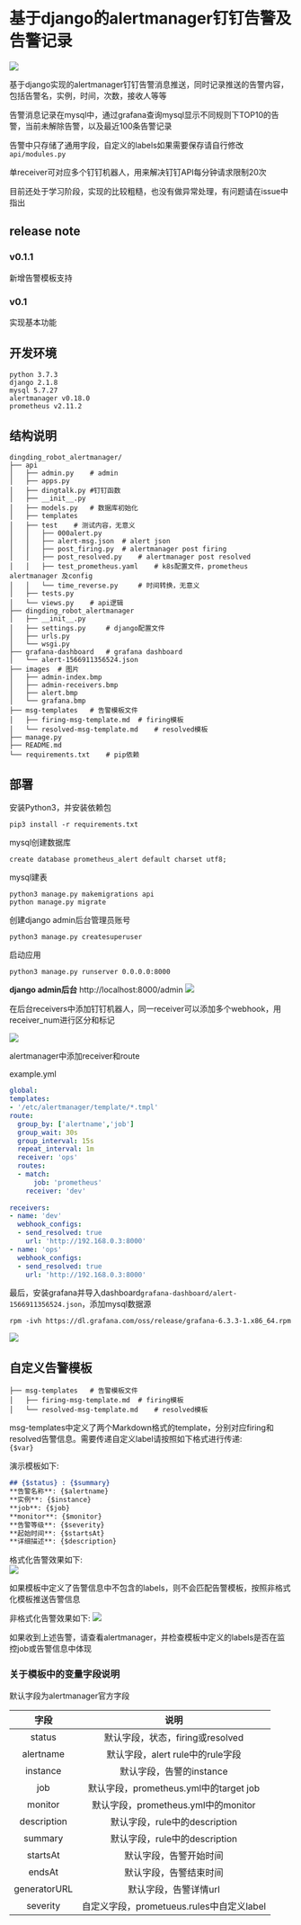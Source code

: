 # 基于django的alertmanager钉钉告警及告警记录

![](images/grafana.jpg)

基于django实现的alertmanager钉钉告警消息推送，同时记录推送的告警内容，包括告警名，实例，时间，次数，接收人等等  

告警消息记录在mysql中，通过grafana查询mysql显示不同规则下TOP10的告警，当前未解除告警，以及最近100条告警记录  

告警中只存储了通用字段，自定义的labels如果需要保存请自行修改`api/modules.py`

单receiver可对应多个钉钉机器人，用来解决钉钉API每分钟请求限制20次

目前还处于学习阶段，实现的比较粗糙，也没有做异常处理，有问题请在issue中指出

## release note

### v0.1.1  
新增告警模板支持

### v0.1  
实现基本功能

## 开发环境

```
python 3.7.3
django 2.1.8
mysql 5.7.27
alertmanager v0.18.0
prometheus v2.11.2
```

## 结构说明

```
dingding_robot_alertmanager/
├── api
│   ├── admin.py	# admin
│   ├── apps.py
│   ├── dingtalk.py	#钉钉函数
│   ├── __init__.py
│   ├── models.py	# 数据库初始化
│   ├── templates
│   ├── test	# 测试内容，无意义
│   │   ├── 000alert.py
│   │   ├── alert-msg.json	# alert json
│   │   ├── post_firing.py	# alertmanager post firing
│   │   ├── post_resolved.py	# alertmanager post resolved
│   │   ├── test_prometheus.yaml	# k8s配置文件，prometheus alertmanager 及config
│   │   └── time_reverse.py		# 时间转换，无意义
│   ├── tests.py
│   └── views.py	# api逻辑
├── dingding_robot_alertmanager
│   ├── __init__.py
│   ├── settings.py		# django配置文件
│   ├── urls.py
│   └── wsgi.py
├── grafana-dashboard	# grafana dashboard
│   └── alert-1566911356524.json
├── images	# 图片
│   ├── admin-index.bmp
│   ├── admin-receivers.bmp
│   ├── alert.bmp
│   └── grafana.bmp
├── msg-templates   # 告警模板文件
│   ├── firing-msg-template.md  # firing模板
│   └── resolved-msg-template.md    # resolved模板
├── manage.py
├── README.md
└── requirements.txt	# pip依赖
```



## 部署

安装Python3，并安装依赖包

```
pip3 install -r requirements.txt
```

mysql创建数据库

```
create database prometheus_alert default charset utf8;
```

mysql建表

```
python3 manage.py makemigrations api
python manage.py migrate
```

创建django admin后台管理员账号

```shell
python3 manage.py createsuperuser
```

启动应用

```shell
python3 manage.py runserver 0.0.0.0:8000
```

**django admin后台** http://localhost:8000/admin
![](admin-index.jpg)

在后台receivers中添加钉钉机器人，同一receiver可以添加多个webhook，用receiver_num进行区分和标记

![](images/admin-receivers.jpg)

alertmanager中添加receiver和route

example.yml

```yaml
global:
templates: 
- '/etc/alertmanager/template/*.tmpl'
route:
  group_by: ['alertname','job']
  group_wait: 30s
  group_interval: 15s
  repeat_interval: 1m
  receiver: 'ops'
  routes:
  - match:
      job: 'prometheus'
    receiver: 'dev'
    
receivers:
- name: 'dev'
  webhook_configs:
  - send_resolved: true
    url: 'http://192.168.0.3:8000'
- name: 'ops'
  webhook_configs:
  - send_resolved: true
    url: 'http://192.168.0.3:8000'
```

最后，安装grafana并导入dashboard`grafana-dashboard/alert-1566911356524.json`，添加mysql数据源

```shell
rpm -ivh https://dl.grafana.com/oss/release/grafana-6.3.3-1.x86_64.rpm
```
![](images/grafana.jpg)


## 自定义告警模板

```
├── msg-templates   # 告警模板文件
│   ├── firing-msg-template.md  # firing模板
│   └── resolved-msg-template.md    # resolved模板
```
msg-templates中定义了两个Markdown格式的template，分别对应firing和resolved告警信息。需要传递自定义label请按照如下格式进行传递:  
`{$var}`  

演示模板如下:
```markdown
## {$status} : {$summary}  
**告警名称**: {$alertname}  
**实例**: {$instance}  
**job**: {$job}  
**monitor**: {$monitor}  
**告警等级**: {$severity}  
**起始时间**: {$startsAt}  
**详细描述**: {$description}  
```  
格式化告警效果如下:   
![](images/格式化告警.jpg)

如果模板中定义了告警信息中不包含的labels，则不会匹配告警模板，按照非格式化模板推送告警信息  

非格式化告警效果如下:
![](images/非格式化告警.jpg)

如果收到上述告警，请查看alertmanager，并检查模板中定义的labels是否在监控job或告警信息中体现  

### 关于模板中的变量字段说明
默认字段为alertmanager官方字段  

|字段|说明|  
|:-:|:-:|  
|status|默认字段，状态，firing或resolved|  
|alertname|默认字段，alert rule中的rule字段|  
|instance|默认字段，告警的instance|   
|job|默认字段，prometheus.yml中的target job|  
|monitor|默认字段，prometheus.yml中的monitor|  
|description|默认字段，rule中的description|  
|summary|默认字段，rule中的description|  
|startsAt|默认字段，告警开始时间|  
|endsAt|默认字段，告警结束时间|  
|generatorURL|默认字段，告警详情url|  
|severity|自定义字段，prometueus.rules中自定义label|  
